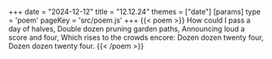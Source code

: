 +++
date = "2024-12-12"
title = "12.12.24"
themes = ["date"]
[params]
  type = 'poem'
  pageKey = 'src/poem.js'
+++
{{< poem >}}
How could I pass a day of halves,
Double dozen pruning garden paths,
Announcing loud a score and four,
Which rises to the crowds encore:
Dozen dozen twenty four,
Dozen dozen twenty four.
{{< /poem >}}